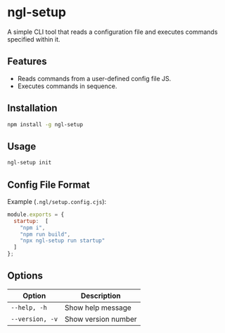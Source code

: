 # ngl-setup

A simple CLI tool that reads a configuration file and executes commands specified within it.

## Features

- Reads commands from a user-defined config file JS.
- Executes commands in sequence.

## Installation

```sh
npm install -g ngl-setup
```

## Usage

```sh
ngl-setup init
```


## Config File Format

Example (`.ngl/setup.config.cjs`):

```JavaScript
module.exports = {
  startup:  [
    "npm i",
    "npm run build",
    "npx ngl-setup run startup"
  ]
};
```

## Options

| Option         | Description                      |
| -------------- | --------------------------------|
| `--help, -h`   | Show help message                |
| `--version, -v`| Show version number              |
